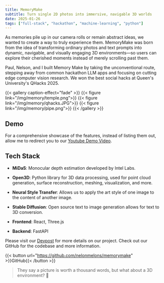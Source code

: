 ```yaml
---
title: MemoryMake
subtitle: Turn single 2D photos into immersive, navigable 3D worlds
date: 2025-01-26
tags: ["full-stack", "hackathon", "machine-learning", "python"]
---
```


As memories pile up in our camera rolls or remain abstract ideas, we wanted to create a way to truly experience them. MemoryMake was born from the idea of transforming ordinary photos and text prompts into dynamic, navigable, and visually engaging 3D environments—so users can explore their cherished moments instead of merely scrolling past them.

Paul, Nelson, and I built Memory Make by taking the unconventional route, stepping away from common hackathon LLM apps and focusing on cutting edge computer vision research. We won the best social hacks at Queen's University's QHacks 2025.

{{< gallery caption-effect="fade" >}}
{{< figure link="/img/memory/temple.png">}}
{{< figure link="/img/memory/qhacks.JPG">}}
{{< figure link="/img/memory/pipe.png">}}
{{< /gallery >}}

<!--more-->

## Demo

For a comprehensive showcase of the features, instead of listing them out, allow me to redirect you to our [Youtube Demo Video](https://youtu.be/Lyfvt5-SsFA).

## Tech Stack

- **MiDaS**: Monocular depth estimation developed by Intel Labs.

- **Open3D**: Python library for 3D data processing, used for point cloud generation, surface reconstruction, meshing, visualization, and more.

- **Neural Style Transfer**: Allows us to apply the art style of one image to the content of another image.

- **Stable Diffusion**: Open source text to image generation allows for text to 3D conversion.

- **Frontend**: React, Three.js

- **Backend**: FastAPI

Please visit our [Devpost](https://devpost.com/software/memorymake) for more details on our project. Check out our GitHub for the codebase and more information.

{{< button url="https://github.com/nelonmelons/memorymake" >}}GitHub{{< /button >}}

> They say a picture is worth a thousand words, but what about a 3D environment? 🤔
